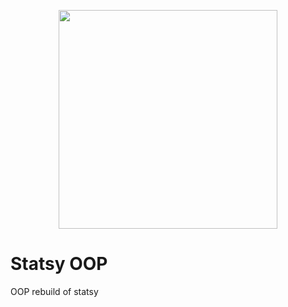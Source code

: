 <p align="center">
  <img src ="https://tomrouse.me/images/Statsy_cropped.svg" width="350px" />
</p>

# Statsy OOP

OOP rebuild of statsy

